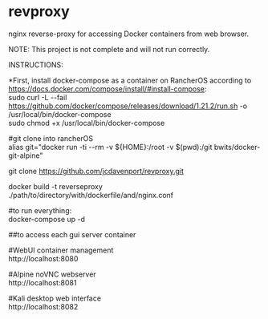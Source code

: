 # revproxy
nginx reverse-proxy for accessing Docker containers from web browser.

NOTE: This project is not complete and will not run correctly.

INSTRUCTIONS:

*First, install docker-compose as a container on RancherOS according to https://docs.docker.com/compose/install/#install-compose: \
sudo curl -L --fail https://github.com/docker/compose/releases/download/1.21.2/run.sh -o /usr/local/bin/docker-compose \
sudo chmod +x /usr/local/bin/docker-compose

#git clone into rancherOS \
alias git="docker run -ti --rm -v ${HOME}:/root -v $(pwd):/git bwits/docker-git-alpine"

git clone https://github.com/jcdavenport/revproxy.git 

docker build -t reverseproxy ./path/to/directory/with/dockerfile/and/nginx.conf


#to run everything: \
docker-compose up -d



##to access each gui server container

#WebUI container management \
http://localhost:8080

#Alpine noVNC webserver \
http://localhost:8081

#Kali desktop web interface \
http://localhost:8082
